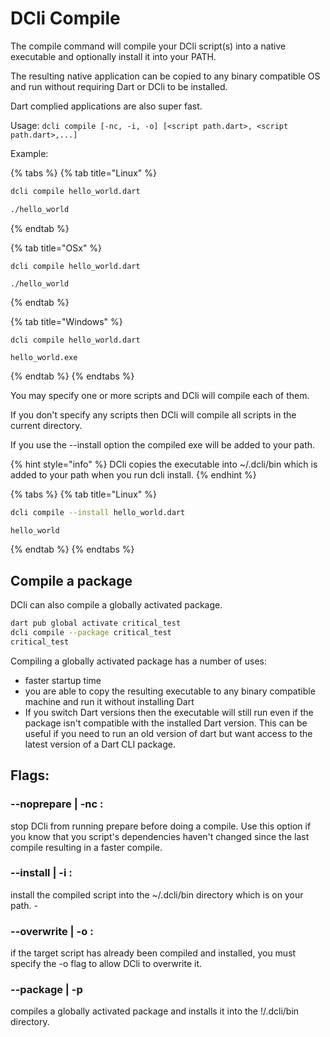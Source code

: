 # DCli Compile

The compile command will compile your DCli script(s) into a native executable and optionally install it into your PATH.

The resulting native application can be copied to any binary compatible OS and run without requiring Dart or DCli to be installed.

Dart complied applications are also super fast.

Usage: `dcli compile [-nc, -i, -o] [<script path.dart>, <script path.dart>,...]`

Example:

{% tabs %}
{% tab title="Linux" %}
```bash
dcli compile hello_world.dart

./hello_world
```
{% endtab %}

{% tab title="OSx" %}
```
dcli compile hello_world.dart

./hello_world
```
{% endtab %}

{% tab title="Windows" %}
```
dcli compile hello_world.dart

hello_world.exe
```
{% endtab %}
{% endtabs %}

You may specify one or more scripts and DCli will compile each of them.

If you don't specify any scripts then DCli will compile all scripts in the current directory.

If you use the --install option the compiled exe will be added to your path.

{% hint style="info" %}
DCli copies the executable into \~/.dcli/bin which is added to your path when you run dcli install.
{% endhint %}

{% tabs %}
{% tab title="Linux" %}
```bash
dcli compile --install hello_world.dart

hello_world
```
{% endtab %}
{% endtabs %}

## Compile a package

DCli can also compile a globally activated package.

```bash
dart pub global activate critical_test
dcli compile --package critical_test
critical_test
```

Compiling a globally activated package has a number of uses:

* faster startup time
* you are able to copy the resulting executable to any binary compatible machine and run it without installing Dart
* If you switch Dart versions then the executable will still run even if the package isn't compatible with the installed Dart version. This can be useful if you need to run an old version of dart but want access to the latest version of a Dart CLI package.

## Flags:

### --noprepare | -nc :

stop DCli from running prepare before doing a compile. Use this option if you know that you script's dependencies haven't changed since the last compile resulting in a faster compile.

### --install | -i :

install the compiled script into the \~/.dcli/bin directory which is on your path. -

### --overwrite | -o :

if the target script has already been compiled and installed, you must specify the -o flag to allow DCli to overwrite it.

### --package | -p

compiles a globally activated package and installs it into the !/.dcli/bin directory.
